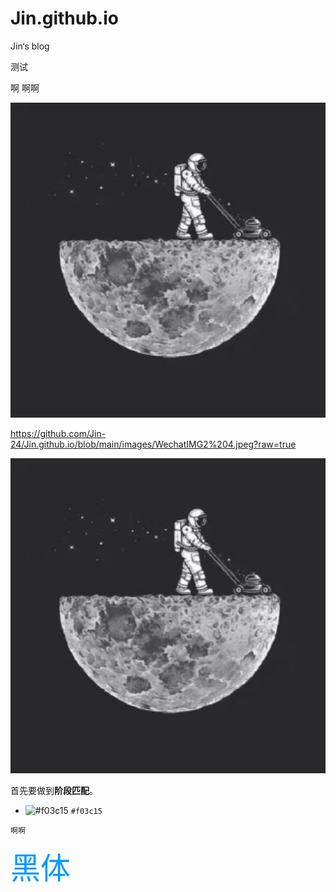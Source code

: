 # Jin.github.io
Jin‘s blog

测试

啊
啊啊



![image](https://github.com/Jin-24/Jin.github.io/blob/main/images/WechatIMG2%204.jpeg?raw=true)


https://github.com/Jin-24/Jin.github.io/blob/main/images/WechatIMG2%204.jpeg?raw=true

![image](https://github.com/Jin-24/Jin.github.io/blob/main/images/WechatIMG2%204.jpeg?raw=true)

首先要做到**阶段匹配**。

- ![#f03c15](https://via.placeholder.com/15/f03c15/000000?text=+) `#f03c15`

`啊啊`

<font color=#0099ff size=12 face="黑体">黑体</font>

